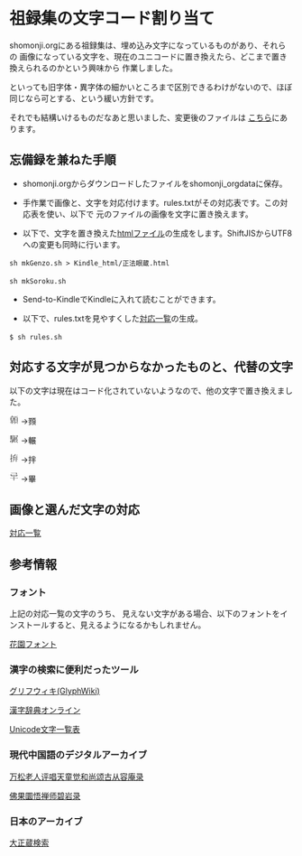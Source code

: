 # 祖録集の文字コード割り当て

shomonji.orgにある祖録集は、埋め込み文字になっているものがあり、それらの
画像になっている文字を、現在のユニコードに置き換えたら、どこまで置き換えられるのかという興味から
作業しました。

といっても旧字体・異字体の細かいところまで区別できるわけがないので、ほぼ同じなら可とする、という緩い方針です。

それでも結構いけるものだなあと思いました、変更後のファイルは
[こちら](soroku.md)にあります。

## 忘備録を兼ねた手順

- shomonji.orgからダウンロードしたファイルをshomonji_orgdataに保存。


- 手作業で画像と、文字を対応付けます。rules.txtがその対応表です。この対応表を使い、以下で
元のファイルの画像を文字に置き換えます。


- 以下で、文字を置き換えた[htmlファイル](Kindle_html)の生成をします。ShiftJISからUTF8への変更も同時に行います。

```shell
sh mkGenzo.sh > Kindle_html/正法眼蔵.html

sh mkSoroku.sh
```

- Send-to-KindleでKindleに入れて読むことができます。


- 以下で、rules.txtを見やすくした[対応一覧](rules.md)の生成。

``
$ sh rules.sh
``

## 対応する文字が見つからなかったものと、代替の文字

以下の文字は現在はコード化されていないようなので、他の文字で置き換えました。


![尞頁](images/_cCQv_7X.png)  →顟 

![馬展](images/_cCjVaDr.png) →輾

![扌弃](images/_cKabH-y.png) →拌 

![己の下に十](images/_cM1mr0_.png) →畢

## 画像と選んだ文字の対応

[対応一覧](rules.md)


## 参考情報

### フォント

上記の対応一覧の文字のうち、
見えない文字がある場合、以下のフォントをインストールすると、見えるようになるかもしれません。


[花園フォント](https://ja.osdn.net/projects/hanazono-font/)

### 漢字の検索に便利だったツール

[グリフウィキ(GlyphWiki)](https://glyphwiki.org/wiki/GlyphWiki:%e3%83%a1%e3%82%a4%e3%83%b3%e3%83%9a%e3%83%bc%e3%82%b8)

[漢字辞典オンライン](https://kanji.jitenon.jp/)

[Unicode文字一覧表](https://tools.m-bsys.com/ex/unicode_table.php)


### 現代中国語のデジタルアーカイブ

[万松老人评唱天童觉和尚颂古从容庵录](http://fofa.foxue.org/fjyw/sutra_zzb/792/)

[佛果圜悟禅师碧岩录](http://fofa.foxue.org/fjyw/sutra_zzb/791/)

### 日本のアーカイブ
 
[大正蔵検索](https://21dzk.l.u-tokyo.ac.jp/SAT/satdb2015.php?)
